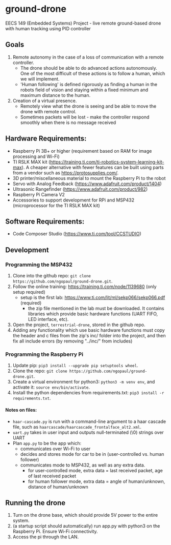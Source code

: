 # ground-drone
EECS 149 (Embedded Systems) Project - live remote ground-based drone with human tracking using PID controller

## Goals
1. Remote autonomy in the case of a loss of communication with a remote controller.
   - The drone should be able to do advanced actions autonomously. One of the most difficult of these actions is to follow a human, which we will implement.
   - 'Human following' is defined rigorously as finding a human in the robots field of vision and staying within a fixed minimum and maximum distance to the human.
2. Creation of a virtual presence.
   - Remotely view what the drone is seeing and be able to move the drone with remote control.
   - Sometimes packets will be lost - make the controller respond smoothly when there is no message received
  
## Hardware Requirements:
- Raspberry Pi 3B+ or higher (requirement based on RAM for image processing and Wi-Fi)
- TI RSLK MAX kit (https://training.ti.com/ti-robotics-system-learning-kit-max). A cheaper alternative with fewer features can be built using parts from a vendor such as https://protosupplies.com/.
- 3D printer/miscellaneous material to mount the Raspberry Pi to the robot
- Servo with Analog Feedback (https://www.adafruit.com/product/1404)
- Ultrasonic Rangefinder (https://www.adafruit.com/product/982)
- Raspberry Pi Camera V2
- Accessories to support development for RPi and MSP432 (microprocessor for the TI RSLK MAX kit)

## Software Requirements:
- Code Composer Studio (https://www.ti.com/tool/CCSTUDIO)

## Development

### Programming the MSP432
1. Clone into the github repo: `git clone https://github.com/ngopaul/ground-drone.git`.
2. Follow the online training: https://training.ti.com/node/1139680 (only setup required)
   - setup is the first lab: https://www.ti.com/lit/ml/sekp066/sekp066.pdf (required)
      - the zip file mentioned in the lab must be downloaded. It contains libraries which provide basic hardware functions (UART FIFO, LED interface, etc).
3. Open the project, `terrestrial-drone`, stored in the github repo.
4. Adding any functionality which use basic hardware functions must copy the header and c files from the zip's inc/ folder into the project, and then fix all include errors (by removing "../inc/" from includes)

### Programming the Raspberry Pi
1. Update pip: `pip3 install --upgrade pip setuptools wheel`. 
2. Clone the repo: `git clone https://github.com/ngopaul/ground-drone.git`.
3. Create a virtual environment for python3: `python3 -m venv env`, and activate it: `source env/bin/activate`.
4. Install the python dependencies from requirements.txt: `pip3 install -r requirements.txt`.

#### Notes on files:
- `haar-cascade.py` is run with a command-line argument to a haar cascade file, such as `haarcascade/haarcascade_frontalface_alt2.xml`.
- `uart.py` takes in user input and outputs null-terminated (\0) strings over UART
- Plan `app.py` to be the app which:
   - communicates over Wi-Fi to user
   - decides and stores mode for car to be in (user-controlled vs. human follower)
   - communicates mode to MSP432, as well as any extra data.
      - for user-controlled mode, extra data = last received packet, age of last received packet
      - for human follower mode, extra data = angle of human/unknown, distance of human/unknown

## Running the drone
1. Turn on the drone base, which should provide 5V power to the entire system.
2. (a startup script should automatically) run app.py with python3 on the Raspberry Pi. Ensure Wi-Fi connectivity.
3. Access the pi through the LAN.
